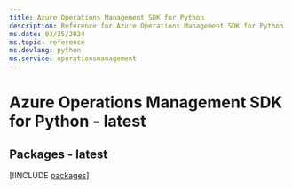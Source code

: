 ```yaml
---
title: Azure Operations Management SDK for Python
description: Reference for Azure Operations Management SDK for Python
ms.date: 03/25/2024
ms.topic: reference
ms.devlang: python
ms.service: operationsmanagement
---
```

# Azure Operations Management SDK for Python - latest
## Packages - latest
[!INCLUDE [packages](operations-management-index.md)]